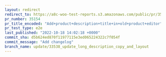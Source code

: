 ```yaml
---
layout: redirect
redirect_to: https://a8c-woo-test-reports.s3.amazonaws.com/public/pr/35154/e2e/index.html
pr_number: 35154
pr_title_encoded: "Add+product+description+title+in+old+product+editor"
pr_test_type: e2e
last_published: "2022-10-18 14:02:18 +0000"
commit_sha: d5b624ed870f11977115e3ed065224322c7f054f
commit_message: "Add changelog"
branch_name: update/33538_update_long_description_copy_and_layout
---
```

